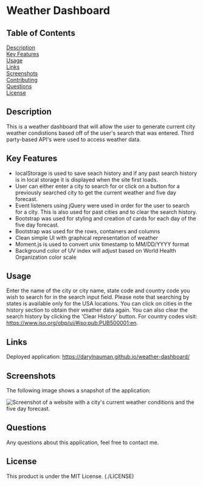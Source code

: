 # Weather Dashboard

## Table of Contents
[Description](#description) <br/>
[Key Features](#key-features) <br/>
[Usage](#usage) <br/>
[Links](#links) <br/>
[Screenshots](#screenshots) <br/>
[Contributing](#contributing) <br/>
[Questions](#questions) <br/>
[License](#license) <br/>

## Description 
This is a weather dashboard that will allow the user to generate current city weather condistions based off of the user's search that was entered. Third party-based API's were used to access weather data.

## Key Features
- localStorage is used to save seach history and if any past search history is in local storage it is displayed when the site first loads.
- User can either enter a city to search for or click on a button for a previously searched city to get the current weather and five day forecast.
- Event listeners using jQuery were used in order for the user to search for a city. This is also used for past cities and to clear the search history.
- Bootstrap was used for styling and creation of cards for each day of the five day forecast.
- Bootstrap was used for the rows, containers and columns
- Clean simple UI with graphical representation of weather
- Moment.js is used to convert unix timestamp to MM/DD/YYYY format
- Background color of UV index will adjust based on World Health Organization color scale

## Usage
Enter the name of the city or city name, state code and country code you wish to search for in the search input field. Please note that searching by states is available only for the USA locations. You can click on cities in the history section to obtain their weather data again. You can also clear the search history by clicking the 'Clear History' button. For country codes visit: https://www.iso.org/obp/ui/#iso:pub:PUB500001:en. 

## Links
Deployed application: https://darylnauman.github.io/weather-dashboard/

## Screenshots
The following image shows a snapshot of the application:

![Screenshot of a website with a city's current weather conditions and the five day forecast.](https://github.com/Cehura-Code/06-Weather/assets/134533516/920cf0de-4d56-4651-ae69-a06e4070018b)


## Questions
Any questions about this application, feel free to contact me.

## License
This product is under the MIT License.
(./LICENSE)
